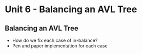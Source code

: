 # Unit 6 - Balancing an AVL Tree

## Balancing an AVL Tree
  * How do we fix each case of in-balance?
  * Pen and paper implementation for each case
